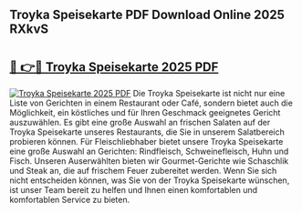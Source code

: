 ## Troyka Speisekarte PDF Download Online 2025 RXkvS

# <h2><a href="http://gc63k8a.nevu.top/?p=Troyka+Speisekarte">🔗 👉🔴 Troyka Speisekarte 2025 PDF</a></h2>

[![Troyka Speisekarte 2025 PDF](https://i.imgur.com/dBaPXMq.png)](http://gc63k8a.nevu.top/?p=Troyka+Speisekarte)
Die Troyka Speisekarte ist nicht nur eine Liste von Gerichten in einem Restaurant oder Café, sondern bietet auch die Möglichkeit, ein köstliches und für Ihren Geschmack geeignetes Gericht auszuwählen. Es gibt eine große Auswahl an frischen Salaten auf der Troyka Speisekarte unseres Restaurants, die Sie in unserem Salatbereich probieren können. Für Fleischliebhaber bietet unsere Troyka Speisekarte eine große Auswahl an Gerichten: Rindfleisch, Schweinefleisch, Huhn und Fisch. Unseren Auserwählten bieten wir Gourmet-Gerichte wie Schaschlik und Steak an, die auf frischem Feuer zubereitet werden. Wenn Sie sich nicht entscheiden können, was Sie von der Troyka Speisekarte wünschen, ist unser Team bereit zu helfen und Ihnen einen komfortablen und komfortablen Service zu bieten.
